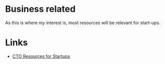 # Business related
As this is where my interest is, most resources will be relevant for start-ups.

# Links

- [CTO Resources for Startups](https://github.com/kuchin/awesome-cto)
